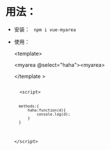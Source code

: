 
# 用法：


* 安装：
<code> npm i vue-myarea </code>

* 使用：

	&lt;template&gt;

	&lt;myarea @select="haha"&gt;&lt;myarea&gt;

	&lt;/template &gt;


	<code>
	&lt;script&gt;

		methods:{
			haha:function(d){
				console.log(d);
			}
		}	
	&lt;/script&gt;	
	</code>



